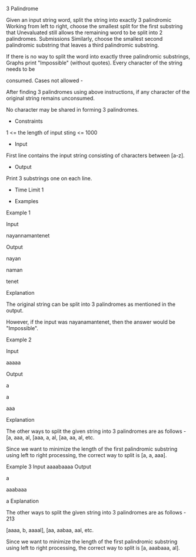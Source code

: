 3 Palindrome

Given an input string word, split the string into exactly 3 palindromic
Working from left to right, choose the smallest split for the first substring that
Unevaluated still allows the remaining word to be split into 2 palindromes.
Submissions Similarly, choose the smallest second palindromic substring that leaves a
third palindromic substring.


If there is no way to split the word into exactly three palindromic substrings,
Graphs print "Impossible" (without quotes). Every character of the string needs to be

consumed.
Cases not allowed -

After finding 3 palindromes using above instructions, if any character of the
original string remains unconsumed.

No character may be shared in forming 3 palindromes.
+ Constraints

1 <= the length of input sting <= 1000

+ Input

First line contains the input string consisting of characters between [a-z].

+ Output

Print 3 substrings one on each line.
+ Time Limit
1

+ Examples


Example 1

Input

nayannamantenet

Output

nayan

naman

tenet

Explanation

The original string can be split into 3 palindromes as mentioned in the output.

However, if the input was nayanamantenet, then the answer would be
"Impossible".

Example 2

Input

aaaaa

Output

a

a

aaa

Explanation

The other ways to split the given string into 3 palindromes are as follows -
[a, aaa, al, [aaa, a, al, [aa, aa, al, etc.

Since we want to minimize the length of the first palindromic substring using
left to right processing, the correct way to split is [a, a, aaa].

Example 3
Input
aaaabaaaa
Output

a

aaabaaa

a
Explanation

The other ways to split the given string into 3 palindromes are as follows -
213

[aaaa, b, aaaal], [aa, aabaa, aal, etc.

Since we want to minimize the length of the first palindromic substring using
left to right processing, the correct way to split is [a, aaabaaa, al].